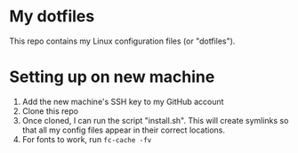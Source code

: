 # My dotfiles
This repo contains my Linux configuration files (or "dotfiles").
# Setting up on new machine
1. Add the new machine's SSH key to my GitHub account
2. Clone this repo
3. Once cloned, I can run the script "install.sh". This will create symlinks so
that all my config files appear in their correct locations.
4. For fonts to work, run `fc-cache -fv`
